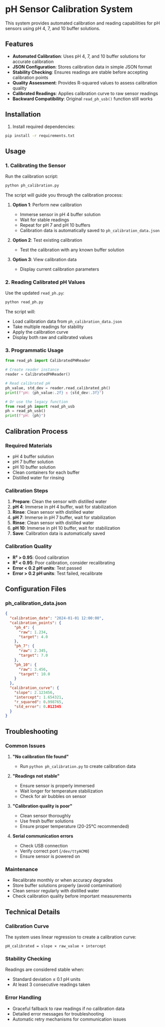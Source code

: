 # pH Sensor Calibration System

This system provides automated calibration and reading capabilities for pH sensors using pH 4, 7, and 10 buffer solutions.

## Features

- **Automated Calibration**: Uses pH 4, 7, and 10 buffer solutions for accurate calibration
- **JSON Configuration**: Stores calibration data in simple JSON format
- **Stability Checking**: Ensures readings are stable before accepting calibration points
- **Quality Assessment**: Provides R-squared values to assess calibration quality
- **Calibrated Readings**: Applies calibration curve to raw sensor readings
- **Backward Compatibility**: Original `read_ph_usb()` function still works

## Installation

1. Install required dependencies:
```bash
pip install -r requirements.txt
```

## Usage

### 1. Calibrating the Sensor

Run the calibration script:
```bash
python ph_calibration.py
```

The script will guide you through the calibration process:

1. **Option 1**: Perform new calibration
   - Immerse sensor in pH 4 buffer solution
   - Wait for stable readings
   - Repeat for pH 7 and pH 10 buffers
   - Calibration data is automatically saved to `ph_calibration_data.json`

2. **Option 2**: Test existing calibration
   - Test the calibration with any known buffer solution

3. **Option 3**: View calibration data
   - Display current calibration parameters

### 2. Reading Calibrated pH Values

Use the updated `read_ph.py`:
```bash
python read_ph.py
```

The script will:
- Load calibration data from `ph_calibration_data.json`
- Take multiple readings for stability
- Apply the calibration curve
- Display both raw and calibrated values

### 3. Programmatic Usage

```python
from read_ph import CalibratedPHReader

# Create reader instance
reader = CalibratedPHReader()

# Read calibrated pH
ph_value, std_dev = reader.read_calibrated_ph()
print(f"pH: {ph_value:.2f} ± {std_dev:.3f}")

# Or use the legacy function
from read_ph import read_ph_usb
ph = read_ph_usb()
print(f"pH: {ph}")
```

## Calibration Process

### Required Materials
- pH 4 buffer solution
- pH 7 buffer solution  
- pH 10 buffer solution
- Clean containers for each buffer
- Distilled water for rinsing

### Calibration Steps
1. **Prepare**: Clean the sensor with distilled water
2. **pH 4**: Immerse in pH 4 buffer, wait for stabilization
3. **Rinse**: Clean sensor with distilled water
4. **pH 7**: Immerse in pH 7 buffer, wait for stabilization
5. **Rinse**: Clean sensor with distilled water
6. **pH 10**: Immerse in pH 10 buffer, wait for stabilization
7. **Save**: Calibration data is automatically saved

### Calibration Quality
- **R² > 0.95**: Good calibration
- **R² < 0.95**: Poor calibration, consider recalibrating
- **Error < 0.2 pH units**: Test passed
- **Error > 0.2 pH units**: Test failed, recalibrate

## Configuration Files

### ph_calibration_data.json
```json
{
  "calibration_date": "2024-01-01 12:00:00",
  "calibration_points": {
    "ph_4": {
      "raw": 1.234,
      "target": 4.0
    },
    "ph_7": {
      "raw": 2.345,
      "target": 7.0
    },
    "ph_10": {
      "raw": 3.456,
      "target": 10.0
    }
  },
  "calibration_curve": {
    "slope": 2.123456,
    "intercept": 1.654321,
    "r_squared": 0.998765,
    "std_error": 0.012345
  }
}
```

## Troubleshooting

### Common Issues

1. **"No calibration file found"**
   - Run `python ph_calibration.py` to create calibration data

2. **"Readings not stable"**
   - Ensure sensor is properly immersed
   - Wait longer for temperature stabilization
   - Check for air bubbles on sensor

3. **"Calibration quality is poor"**
   - Clean sensor thoroughly
   - Use fresh buffer solutions
   - Ensure proper temperature (20-25°C recommended)

4. **Serial communication errors**
   - Check USB connection
   - Verify correct port (`/dev/ttyACM0`)
   - Ensure sensor is powered on

### Maintenance
- Recalibrate monthly or when accuracy degrades
- Store buffer solutions properly (avoid contamination)
- Clean sensor regularly with distilled water
- Check calibration quality before important measurements

## Technical Details

### Calibration Curve
The system uses linear regression to create a calibration curve:
```
pH_calibrated = slope × raw_value + intercept
```

### Stability Checking
Readings are considered stable when:
- Standard deviation ≤ 0.1 pH units
- At least 3 consecutive readings taken

### Error Handling
- Graceful fallback to raw readings if no calibration data
- Detailed error messages for troubleshooting
- Automatic retry mechanisms for communication issues